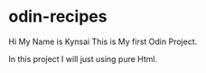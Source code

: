 # odin-recipes

Hi My Name is Kynsai
This is My first Odin Project.

In this project I will just using pure Html.